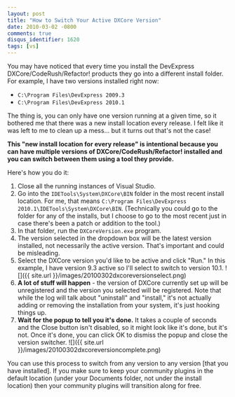 ```yaml
---
layout: post
title: "How to Switch Your Active DXCore Version"
date: 2010-03-02 -0800
comments: true
disqus_identifier: 1620
tags: [vs]
---
```

You may have noticed that every time you install the DevExpress
DXCore/CodeRush/Refactor! products they go into a different install
folder. For example, I have two versions installed right now:

-   `C:\Program Files\DevExpress 2009.3`
-   `C:\Program Files\DevExpress 2010.1`

The thing is, you can only have one version running at a given time, so
it bothered me that there was a new install location every release. I
felt like it was left to me to clean up a mess... but it turns out
that's not the case!

**This "new install location for every release" is intentional because
you can have multiple versions of DXCore/CodeRush/Refactor! installed
and you can switch between them using a tool they provide.**

Here's how you do it:

1.  Close all the running instances of Visual Studio.
2.  Go into the `IDETools\System\DXCore\BIN` folder in the most recent
    install location. For me, that means
    `C:\Program Files\DevExpress 2010.1\IDETools\System\DXCore\BIN`.
    (Technically you could go to the folder for any of the installs, but
    I choose to go to the most recent just in case there's been a patch
    or addition to the tool.)
3.  In that folder, run the `DXCoreVersion.exe` program.
4.  The version selected in the dropdown box will be the latest version
    installed, not necessarily the active version. That's important and
    could be misleading.
5.  Select the DXCore version you'd like to be active and click "Run."
    In this example, I have version 9.3 active so I'll select to switch
    to version 10.1.
    ![]({{ site.url }}/images/20100302dxcoreversionselect.png)
6.  **A lot of stuff will happen** - the version of DXCore currently set
    up will be unregistered and the version you selected will be
    registered. Note that while the log will talk about "uninstall" and
    "install," it's not actually adding or removing the installation
    from your system, it's just hooking things up.
7.  **Wait for the popup to tell you it's done.** It takes a couple of
    seconds and the Close button isn't disabled, so it might look like
    it's done, but it's not. Once it's done, you can click OK to dismiss
    the popup and close the version switcher.
    ![]({{ site.url }}/images/20100302dxcoreversioncomplete.png)

You can use this process to switch from any version to any version [that
you have installed]. If you make sure to keep your community plugins in
the default location (under your Documents folder, not under the install
location) then your community plugins will transition along for free.

